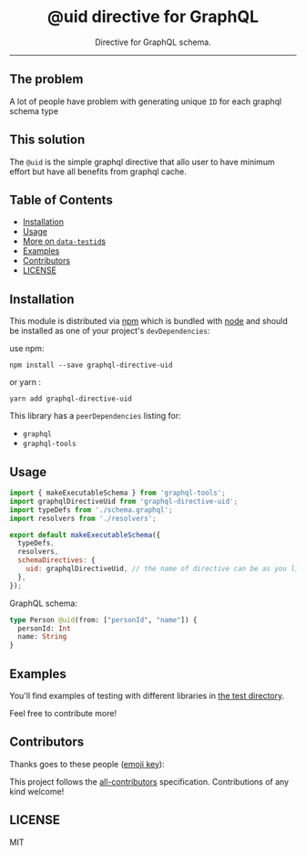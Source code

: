 <div align="center">
  <h1>@uid directive for GraphQL</h1>
  <p>Directive for GraphQL schema.</p>
</div>

<hr />

## The problem

A lot of people have problem with generating unique `ID` for each graphql schema type

## This solution

The `@uid` is the simple graphql directive that allo user to have minimum effort but have all benefits from graphql cache.

## Table of Contents

<!-- START doctoc generated TOC please keep comment here to allow auto update -->

<!-- DON'T EDIT THIS SECTION, INSTEAD RE-RUN doctoc TO UPDATE -->

* [Installation](#installation)
* [Usage](#usage)
* [More on `data-testid`s](#more-on-data-testids)
* [Examples](#examples)
* [Contributors](#contributors)
* [LICENSE](#license)

<!-- END doctoc generated TOC please keep comment here to allow auto update -->

## Installation

This module is distributed via [npm][npm] which is bundled with [node][node] and
should be installed as one of your project's `devDependencies`:

use npm:

```
npm install --save graphql-directive-uid
```

or yarn :

```
yarn add graphql-directive-uid
```

This library has a `peerDependencies` listing for:

* `graphql`
* `graphql-tools`

## Usage

```javascript
import { makeExecutableSchema } from 'graphql-tools';
import graphqlDirectiveUid from 'graphql-directive-uid';
import typeDefs from './schema.graphql';
import resolvers from './resolvers';

export default makeExecutableSchema({
  typeDefs,
  resolvers,
  schemaDirectives: {
    uid: graphqlDirectiveUid, // the name of directive can be as you like
  },
});
```

GraphQL schema:

```graphql
type Person @uid(from: ["personId", "name"]) {
  personId: Int
  name: String
}
```

## Examples

You'll find examples of testing with different libraries in
[the test directory](https://github.com/kentcdodds/react-testing-library/blob/master/src/__tests__).

Feel free to contribute more!

## Contributors

Thanks goes to these people ([emoji key][emojis]):

This project follows the [all-contributors][all-contributors] specification.
Contributions of any kind welcome!

## LICENSE

MIT

[npm]: https://www.npmjs.com/
[node]: https://nodejs.org
[build-badge]: https://img.shields.io/travis/kentcdodds/react-testing-library.svg?style=flat-square
[build]: https://travis-ci.org/kentcdodds/react-testing-library
[coverage-badge]: https://img.shields.io/codecov/c/github/kentcdodds/react-testing-library.svg?style=flat-square
[coverage]: https://codecov.io/github/kentcdodds/react-testing-library
[version-badge]: https://img.shields.io/npm/v/react-testing-library.svg?style=flat-square
[package]: https://www.npmjs.com/package/react-testing-library
[downloads-badge]: https://img.shields.io/npm/dm/react-testing-library.svg?style=flat-square
[npmtrends]: http://www.npmtrends.com/react-testing-library
[license-badge]: https://img.shields.io/npm/l/react-testing-library.svg?style=flat-square
[license]: https://github.com/kentcdodds/react-testing-library/blob/master/LICENSE
[prs-badge]: https://img.shields.io/badge/PRs-welcome-brightgreen.svg?style=flat-square
[prs]: http://makeapullrequest.com
[donate-badge]: https://img.shields.io/badge/$-support-green.svg?style=flat-square
[coc-badge]: https://img.shields.io/badge/code%20of-conduct-ff69b4.svg?style=flat-square
[coc]: https://github.com/kentcdodds/react-testing-library/blob/master/CODE_OF_CONDUCT.md
[github-watch-badge]: https://img.shields.io/github/watchers/kentcdodds/react-testing-library.svg?style=social
[github-watch]: https://github.com/kentcdodds/react-testing-library/watchers
[github-star-badge]: https://img.shields.io/github/stars/kentcdodds/react-testing-library.svg?style=social
[github-star]: https://github.com/kentcdodds/react-testing-library/stargazers
[twitter]: https://twitter.com/intent/tweet?text=Check%20out%20react-testing-library%20by%20%40kentcdodds%20https%3A%2F%2Fgithub.com%2Fkentcdodds%2Freact-testing-library%20%F0%9F%91%8D
[twitter-badge]: https://img.shields.io/twitter/url/https/github.com/kentcdodds/react-testing-library.svg?style=social
[emojis]: https://github.com/kentcdodds/all-contributors#emoji-key
[all-contributors]: https://github.com/kentcdodds/all-contributors
[set-immediate]: https://developer.mozilla.org/en-US/docs/Web/API/Window/setImmediate
